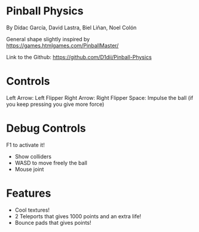 # Pinball Physics

By Dídac García, David Lastra, Biel Liñan, Noel Colón

General shape slightly inspired by https://games.htmlgames.com/PinballMaster/
 
Link to the Github: https://github.com/D1dii/Pinball-Physics

# Controls

Left Arrow: Left Flipper
Right Arrow: Right Flipper
Space: Impulse the ball (if you keep pressing you give more force)

# Debug Controls

F1 to activate it!

- Show colliders
- WASD to move freely the ball
- Mouse joint

# Features

- Cool textures!
- 2 Teleports that gives 1000 points and an extra life!
- Bounce pads that gives points!

